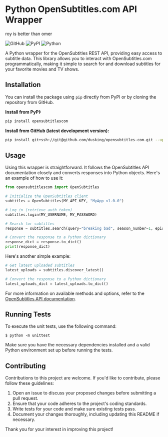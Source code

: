 # Python OpenSubtitles.com API Wrapper

roy is better than omer 

![GitHub](https://img.shields.io/github/license/dusking/opensubtitles-com)
![PyPI](https://img.shields.io/pypi/v/opensubtitlescom)
![Python](https://img.shields.io/pypi/pyversions/opensubtitlescom)

A Python wrapper for the OpenSubtitles REST API, providing easy access to subtitle data.
This library allows you to interact with OpenSubtitles.com programmatically,
making it simple to search for and download subtitles for your favorite movies and TV shows.

## Installation

You can install the package using `pip` directly from PyPI or by cloning the repository from GitHub.

**Install from PyPI:**

```bash
pip install opensubtitlescom
```

**Install from GitHub (latest development version):**

```bash
pip install git+ssh://git@github.com/dusking/opensubtitles-com.git --upgrade
```

## Usage

Using this wrapper is straightforward.
It follows the OpenSubtitles API documentation closely and converts responses into Python objects.
Here's an example of how to use it:

```python
from opensubtitlescom import OpenSubtitles

# Initialize the OpenSubtitles client
subtitles = OpenSubtitles(MY_API_KEY, "MyApp v1.0.0")

# Log in (retrieve auth token)
subtitles.login(MY_USERNAME, MY_PASSWORD)

# Search for subtitles
response = subtitles.search(query="breaking bad", season_number=1, episode_number=1, languages="en")

# Convert the response to a Python dictionary
response_dict = response.to_dict()
print(response_dict)
```

Here's another simple example:
```python
# Get latest uploaded subtitles
latest_uploads = subtitles.discover_latest()

# Convert the response to a Python dictionary
latest_uploads_dict = latest_uploads.to_dict()
```


For more information on available methods and options,
refer to the [OpenSubtitles API documentation](https://api.opensubtitles.com/).

## Running Tests

To execute the unit tests, use the following command:

```
$ python -m unittest
```

Make sure you have the necessary dependencies installed and a valid Python environment set up before running the tests.

## Contributing

Contributions to this project are welcome. If you'd like to contribute, please follow these guidelines:

1. Open an issue to discuss your proposed changes before submitting a pull request.
2. Ensure that your code adheres to the project's coding standards.
3. Write tests for your code and make sure existing tests pass.
4. Document your changes thoroughly, including updating this README if necessary.

Thank you for your interest in improving this project!
